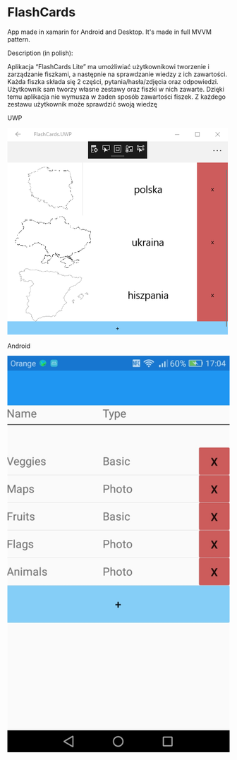 # FlashCards
App made in xamarin for Android and Desktop. It's made in full MVVM pattern.

Description (in polish):

  Aplikacja “FlashCards Lite” ma umożliwiać użytkownikowi tworzenie i zarządzanie
fiszkami, a następnie na sprawdzanie wiedzy z ich zawartości. Każda fiszka składa się
2 części, pytania/hasła/zdjęcia oraz odpowiedzi. Użytkownik sam tworzy własne
zestawy oraz fiszki w nich zawarte. Dzięki temu aplikacja nie wymusza w żaden
sposób zawartości fiszek. Z każdego zestawu użytkownik może sprawdzić swoją
wiedzę

UWP

![Screenshot](ScreenshotUWP.png)

Android

![Screenshot](ScreenshotAndroid.png)
